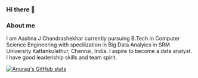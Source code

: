 ### Hi there 👋

### About me 
I am Aashna J Chandrashekhar currently pursuing B.Tech in Computer Science Engineering with specilization in Big Data Analyics in SRM University Kattankulathur, Chennai, India.
I aspire to become a data analyst.
I have good leaderiship skills and team spirit.

[![Anurag's GitHub stats](https://github-readme-stats.vercel.app/api?username=aashnajc1)](https://github.com/anuraghazra/github-readme-stats)
